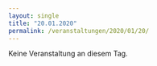 ```yaml
---
layout: single
title: "20.01.2020"
permalink: /veranstaltungen/2020/01/20/
---
```


Keine Veranstaltung an diesem Tag.
